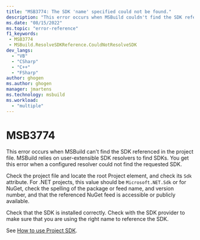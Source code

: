 ```yaml
---
title: "MSB3774: The SDK 'name' specified could not be found."
description: "This error occurs when MSBuild couldn't find the SDK referenced in the project file."
ms.date: "08/15/2022"
ms.topic: "error-reference"
f1_keywords:
 - MSB3774
 - MSBuild.ResolveSDKReference.CouldNotResolveSDK
dev_langs:
  - "VB"
  - "CSharp"
  - "C++"
  - "FSharp"
author: ghogen
ms.author: ghogen
manager: jmartens
ms.technology: msbuild
ms.workload:
  - "multiple"
---
```

# MSB3774

This error occurs when MSBuild can't find the SDK referenced in the project file. MSBuild relies on user-extensible SDK resolvers to find SDKs. You get this error when a configured resolver could not find the requested SDK.

Check the project file and locate the root Project element, and check its `Sdk` attribute. For .NET projects, this value should be `Microsoft.NET.Sdk` or for NuGet, check the spelling of the package or feed name, and version number, and that the referenced NuGet feed is accessible or publicly available.

Check that the SDK is installed correctly. Check with the SDK provider to make sure that you are using the right name to reference the SDK.

See [How to use Project SDK](../how-to-use-project-sdk.md).
